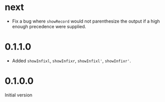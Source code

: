# next

- Fix a bug where `showRecord` would not parenthesize the output if a high
  enough precedence were supplied.

# 0.1.1.0

- Added `showInfixl`, `showInfixr`, `showInfixl'`, `showInfixr'`.

# 0.1.0.0

Initial version
